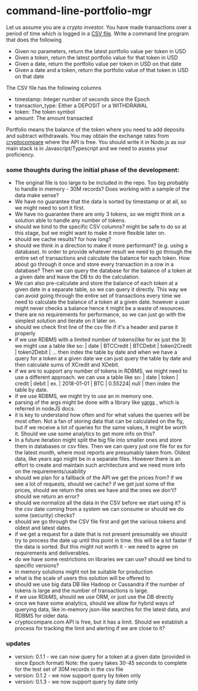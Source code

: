 # command-line-portfolio-mgr

Let us assume you are a crypto investor. You have made transactions over a period of time which is logged in a [CSV file](https://s3-ap-southeast-1.amazonaws.com/static.propine.com/transactions.csv.zip). Write a command line program that does the following

- Given no parameters, return the latest portfolio value per token in USD
- Given a token, return the latest portfolio value for that token in USD
- Given a date, return the portfolio value per token in USD on that date
- Given a date and a token, return the portfolio value of that token in USD on that date

The CSV file has the following columns

- timestamp: Integer number of seconds since the Epoch
- transaction_type: Either a DEPOSIT or a WITHDRAWAL
- token: The token symbol
- amount: The amount transacted

Portfolio means the balance of the token where you need to add deposits and subtract withdrawals. You may obtain the exchange rates from [cryptocompare](https://min-api.cryptocompare.com/) where the API is free. You should write it in Node.js as our main stack is in Javascript/Typescript and we need to assess your proficiency.

### some thoughts during the initial phase of the development:

- The original file is too large to be included in the repo. Too big probably to handle in memory - 30M records? Does working with a sample of the data make sense?
- We have no guarantee that the data is sorted by timestamp or at all, so we might need to sort it first.
- We have no guarantee there are only 3 tokens, so we might think on a solution able to handle any number of tokens.
- should we bind to the specific CSV columns? might be safe to do so at this stage, but we might want to make it more flexible later on.
- should we cache results? for how long?
- should we think in a direction to make it more performant? (e.g. using a database). In order to provide whatever result we need to go through the entire set of transactions and calculate the balance for each token. How about go through it once and store every transaction in a row in a database? Then we can query the database for the balance of a token at a given date and leave the DB to do the calculation.
- We can also pre-calculate and store the balance of each token at a given date in a separate table, so we can query it directly. This way we can avoid going through the entire set of transactions every time we need to calculate the balance of a token at a given date. however a user might never checks a balance hence it might be a waste of resources.
- there are no requirements for performance, so we can just go with the simplest solution and iterate on it later on.
- should we check first line of the csv file if it's a header and parse it properly
- if we use RDBMS with a limited number of tokens(like for ex just the 3) we might use a table like so:
  | date | BTCCredit | BTCDebit | token2Credit | token2Debit | ...
  then index the table by date and when we have a query for a token at a given date we can just query the table by date and then calculate sums of XCredit and XDebit.
- if we are to support any number of tokens in RDBMS, we might need to use a different approach. we can use a table like so:
  | date | token | credit | debit |
  ex. | 2018-01-01 | BTC | 0.55224| null |
  then index the table by date.
- if we use RDBMS, we might try to use an in memory one.
- parsing of the args might be done with a library like [yargs](https://www.npmjs.com/package/yargs) , which is referred in nodeJS docs.
- it is key to understand how often and for what values the queries will be most often. Not a fan of storing data that can be calculated on the fly, but if we receive a lot of queries for the same values, it might be worth it. Should we use some analytics to get more info on this?
- In a future iteration might split the big file into smaller ones and store them in databases or csv files. Then we can query just one file for ex for the latest month, where most reports are presumably taken from. Oldest data, like years ago might be in a separate files. However there is an effort to create and maintain such architecture and we need more info on the requirements/usability
- should we plan for a fallback of the API we get the prices from? if we see a lot of requests, should we cache? if we get just some of the prices, should we return the ones we have and the ones we don't? should we return an error?
- should we normalize all the data in the CSV before we start using it? is the csv date coming from a system we can consume or should we do some (security) checks?
- should we go through the CSV file first and get the various tokens and oldest and latest dates.
- if we get a request for a date that is not present presumably we should try to process the date up until this point in time. this will be a lot faster if the data is sorted. But this might not worth it - we need to agree on requirements and deliverables.
- do we have some restrictions on libraries we can use? should we bind to specific versions?
- in memory solutions might not be suitable for production
- what is the scale of users this solution will be offered to
- should we use big data DB like Hadoop or Cassandra if the number of tokens is large and the number of transactions is large.
- if we use RDbMS, should we use ORM, or just use the DB directly
- once we have some analytics, should we allow for hybrid ways of querying data, like in-memory json-like searches for the latest data, and RDBMS for older data.
- cryptocompare.com API is free, but it has a limit. Should we establish a process for tracking the limit and alerting if we are close to it?

### updates

- version: 0.1.1 - we can now query for a token at a given date (provided in since Epoch format)
  Note: the query takes 30-45 seconds to complete for the test set of 30M records in the csv file
- version: 0.1.2 - we now support query by token only
- version: 0.1.3 - we now support query by date only